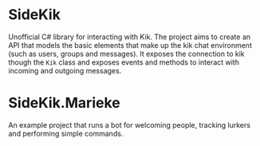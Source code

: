 # SideKik
Unofficial C# library for interacting with Kik.
The project aims to create an API that models the basic elements that make up the kik chat environment (such as users, groups and messages).
It exposes the connection to kik though the `Kik` class and exposes events and methods to interact with incoming and outgoing messages.

# SideKik.Marieke
An example project that runs a bot for welcoming people, tracking lurkers and performing simple commands.
